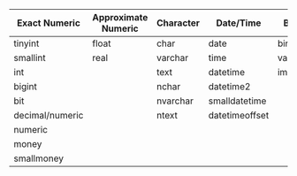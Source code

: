 | Exact Numeric   | Approximate Numeric | Character | Date/Time      | Binary    | Other            |
|-----------------|---------------------|-----------|----------------|-----------|------------------|
| tinyint         | float               | char      | date           | binary    | cursor           |
| smallint        | real                | varchar   | time           | varbinary | hierarchyid      |
| int             |                     | text      | datetime       | image     | sql\_variant     |
| bigint          |                     | nchar     | datetime2      |           | table            |
| bit             |                     | nvarchar  | smalldatetime  |           | timestamp        |
| decimal/numeric |                     | ntext     | datetimeoffset |           | uniqueidentifier |
| numeric         |                     |           |                |           | xml              |
| money           |                     |           |                |           | geography        |
| smallmoney      |                     |           |                |           | geometry         |